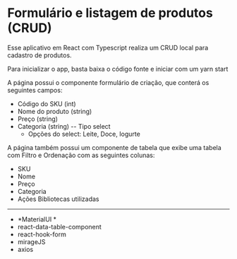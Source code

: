Formulário e listagem de produtos (CRUD)
==========================================

Esse aplicativo em React com Typescript realiza um CRUD local para cadastro de produtos.

Para inicializar o app, basta baixa o código fonte e iniciar com um yarn start 

A página possui o componente formulário de criação, que conterá os seguintes campos:

* Código do SKU (int)
* Nome do produto (string)
* Preço (string)
* Categoria (string) -- Tipo select
    * Opções do select: Leite, Doce, Iogurte

A página também possui um componente de tabela que exibe uma tabela com Filtro e Ordenação com as seguintes colunas:

* SKU
* Nome
* Preço
* Categoria
* Ações 
Bibliotecas utilizadas
---------------------------

* *MaterialUI *
* react-data-table-component
* react-hook-form
* mirageJS
* axios

